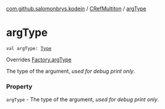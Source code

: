 [com.github.salomonbrys.kodein](../index.md) / [CRefMultiton](index.md) / [argType](.)

# argType

`val argType: `[`Type`](http://docs.oracle.com/javase/6/docs/api/java/lang/reflect/Type.html)

Overrides [Factory.argType](../-factory/arg-type.md)

The type of the argument, *used for debug print only*.

### Property

`argType` - The type of the argument, *used for debug print only*.